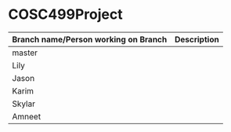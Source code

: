 # COSC499Project
Branch name/Person working on Branch | Description
------------ | ------------- 
master |
Lily |
Jason |
Karim |
Skylar |
Amneet |
